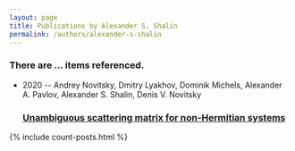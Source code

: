 ```yaml
---
layout: page
title: Publications by Alexander S. Shalin
permalink: /authors/alexander-s-shalin
---
```


<h3 id="number-posts">There are ... items referenced.</h3>
<ul class="post-list">
<li><span class='post-meta'>2020 -- Andrey Novitsky, Dmitry Lyakhov, Dominik Michels, Alexander A. Pavlov, Alexander S. Shalin, Denis V. Novitsky</span><h3><a class='post-link' href="{{ site.baseurl }}/unambiguous-scattering-matrix-for-non-hermitian-systems">Unambiguous scattering matrix for non-Hermitian systems</a></h3></li>

</ul>
{% include count-posts.html %}
